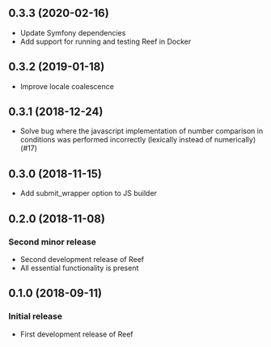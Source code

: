 ## 0.3.3 (2020-02-16)

- Update Symfony dependencies
- Add support for running and testing Reef in Docker

## 0.3.2 (2019-01-18)

- Improve locale coalescence

## 0.3.1 (2018-12-24)

- Solve bug where the javascript implementation of number comparison in conditions was performed incorrectly (lexically instead of numerically) (#17)

## 0.3.0 (2018-11-15)

- Add submit_wrapper option to JS builder

## 0.2.0 (2018-11-08)

### Second minor release

- Second development release of Reef
- All essential functionality is present

## 0.1.0 (2018-09-11)

### Initial release

- First development release of Reef
